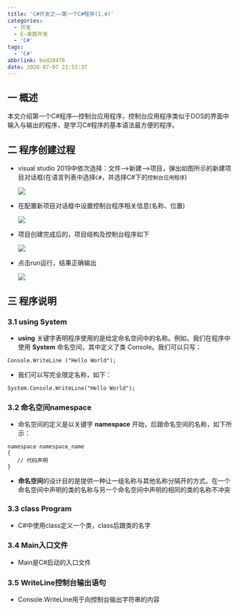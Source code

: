 ```yaml
---
title: 'C#开发之——第一个C#程序(1.4)'
categories:
  - 开发
  - E-桌面开发
  - 'C#'
tags:
  - 'C#'
abbrlink: bed28476
date: 2020-07-07 22:52:37
---
```

## 一 概述

本文介绍第一个C#程序—控制台应用程序，控制台应用程序类似于DOS的界面中输入与输出的程序，是学习C#程序的基本语法最方便的程序。

<!--more-->

## 二 程序创建过程

* visual studio 2019中依次选择：文件——>新建——>项目，弹出如图所示的新建项目对话框(在语言列表中选择`C#`，并选择C#下的`控制台应用程序`)

  ![][1]
  
* 在配置新项目对话框中设置控制台程序相关信息(名称、位置)

  ![][2]
  
* 项目创建完成后的，项目结构及控制台程序如下

  ![][3]
  
* 点击run运行，结果正确输出

  ![][4]

## 三 程序说明

### 3.1 using System

*  **using** 关键字表明程序使用的是给定命名空间中的名称。例如，我们在程序中使用 **System** 命名空间，其中定义了类 Console。我们可以只写： 

  ```
  Console.WriteLine ("Hello World");
  ```

*  我们可以写完全限定名称，如下： 

  ```
  System.Console.WriteLine("Hello World");
  ```

### 3.2 命名空间namespace

*  命名空间的定义是以关键字 **namespace** 开始，后跟命名空间的名称，如下所示： 

  ```
  namespace namespace_name
  {
     // 代码声明
  }
  ```

*  **命名空间**的设计目的是提供一种让一组名称与其他名称分隔开的方式。在一个命名空间中声明的类的名称与另一个命名空间中声明的相同的类的名称不冲突 

### 3.3 class Program

* C#中使用class定义一个类，class后跟类的名字

### 3.4 Main入口文件

* Main是C#启动的入口文件

### 3.5 WriteLine控制台输出语句

* Console.WriteLIne用于向控制台输出字符串的内容




[1]:https://cdn.staticaly.com/gh/PGzxc/CDN/master/blog-image/csharp-visual-studio-2019-new-project-dialog.png
[2]:https://cdn.staticaly.com/gh/PGzxc/CDN/master/blog-image/csharp-visual-studio2019-project-console.png
[3]:https://cdn.staticaly.com/gh/PGzxc/CDN/master/blog-image/csharp-visual-studio2019-console-program.png
[4]:https://cdn.staticaly.com/gh/PGzxc/CDN/master/blog-image/csharp-visual-studio2019-first-run.png